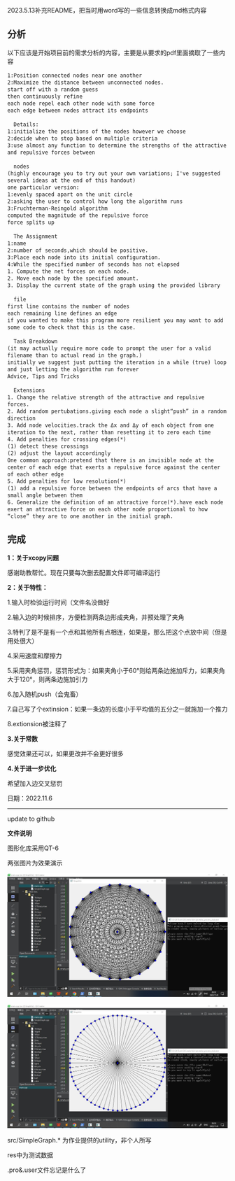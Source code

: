 2023.5.13补充README，把当时用word写的一些信息转换成md格式内容

## 分析

以下应该是开始项目前的需求分析的内容，主要是从要求的pdf里面摘取了一些内容

~~~
1:Position connected nodes near one another
2:Maximize the distance between unconnected nodes.
start off with a random guess
then continuously refine
each node repel each other node with some force
each edge between nodes attract its endpoints

  Details:
1:initialize the positions of the nodes however we choose
2:decide when to stop based on multiple criteria
3:use almost any function to determine the strengths of the attractive and repulsive forces between 

  nodes
(highly encourage you to try out your own variations; I've suggested several ideas at the end of this handout)
one particular version:
1:evenly spaced apart on the unit circle
2:asking the user to control how long the algorithm runs
3:Fruchterman-Reingold algorithm
computed the magnitude of the repulsive force
force splits up

  The Assignment
1:name
2:number of seconds,which should be positive.
3:Place each node into its initial configuration.
4:While the specified number of seconds has not elapsed
1. Compute the net forces on each node.
2. Move each node by the specified amount.
3. Display the current state of the graph using the provided library

  file
first line contains the number of nodes
each remaining line defines an edge
if you wanted to make this program more resilient you may want to add some code to check that this is the case.

  Task Breakdown
(it may actually require more code to prompt the user for a valid filename than to actual read in the graph.)
initially we suggest just putting the iteration in a while (true) loop and just letting the algorithm run forever
Advice, Tips and Tricks

  Extensions
1. Change the relative strength of the attractive and repulsive forces.
2. Add random pertubations.giving each node a slight“push” in a random direction
3. Add node velocities.track the Δx and Δy of each object from one iteration to the next, rather than resetting it to zero each time
4. Add penalties for crossing edges(*)
(1)	detect these crossings
(2)	adjust the layout accordingly
One common approach:pretend that there is an invisible node at the center of each edge that exerts a repulsive force against the center of each other edge
5. Add penalties for low resolution(*)
(1)	add a repulsive force between the endpoints of arcs that have a small angle between them
6. Generalize the definition of an attractive force(*).have each node exert an attractive force on each other node proportional to how “close” they are to one another in the initial graph.

~~~

## 完成

**1：关于xcopy问题**

感谢助教帮忙。现在只要每次删去配置文件即可编译运行

**2：关于特性：**

1.输入时检验运行时间（文件名没做好

2.输入边的时候排序，方便检测两条边形成夹角，并预处理了夹角

3.特判了是不是有一个点和其他所有点相连，如果是，那么把这个点放中间（但是用处很大）

4.采用速度和摩擦力

5.采用夹角惩罚，惩罚形式为：如果夹角小于60°则给两条边施加斥力，如果夹角大于120°，则两条边施加引力

6.加入随机push（会鬼畜）

7.自己写了个extinsion：如果一条边的长度小于平均值的五分之一就施加一个推力

8.extionsion被注释了

**3.关于常数**

感觉效果还可以，如果更改并不会更好很多

**4.关于进一步优化**

希望加入边交叉惩罚

日期：2022.11.6

---

update to github

**文件说明**

图形化库采用QT-6

两张图片为效果演示

![](clique_demo.jpg)

![](wheel_demo.jpg)

src/SimpleGraph.* 为作业提供的utility，非个人所写

res中为测试数据

.pro&.user文件忘记是什么了